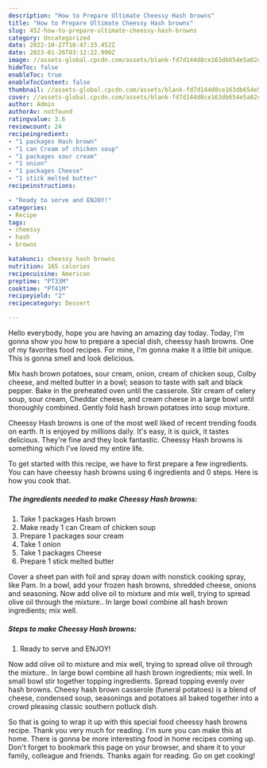 ```yaml
---
description: "How to Prepare Ultimate Cheessy Hash browns"
title: "How to Prepare Ultimate Cheessy Hash browns"
slug: 452-how-to-prepare-ultimate-cheessy-hash-browns
category: Uncategorized
date: 2022-10-27T16:47:33.452Z
date: 2023-01-26T03:12:22.990Z
image: //assets-global.cpcdn.com/assets/blank-fd7d144d8ce163db654e5a02c40b08a2775adb7897d16e4062681dc7e1b2800f.png
hideToc: false
enableToc: true
enableTocContent: false
thumbnail: //assets-global.cpcdn.com/assets/blank-fd7d144d8ce163db654e5a02c40b08a2775adb7897d16e4062681dc7e1b2800f.png
cover: //assets-global.cpcdn.com/assets/blank-fd7d144d8ce163db654e5a02c40b08a2775adb7897d16e4062681dc7e1b2800f.png
author: Admin
authorAv: notfound
ratingvalue: 3.6
reviewcount: 24
recipeingredient:
- "1 packages Hash brown"
- "1 can Cream of chicken soup"
- "1 packages sour cream"
- "1 onion"
- "1 packages Cheese"
- "1 stick melted butter"
recipeinstructions:

- "Ready to serve and ENJOY!"
categories:
- Recipe
tags:
- cheessy
- hash
- browns

katakunci: cheessy hash browns 
nutrition: 165 calories
recipecuisine: American
preptime: "PT33M"
cooktime: "PT41M"
recipeyield: "2"
recipecategory: Dessert

---
```



Hello everybody, hope you are having an amazing day today. Today, I'm gonna show you how to prepare a special dish, cheessy hash browns. One of my favorites food recipes. For mine, I'm gonna make it a little bit unique. This is gonna smell and look delicious.

Mix hash brown potatoes, sour cream, onion, cream of chicken soup, Colby cheese, and melted butter in a bowl; season to taste with salt and black pepper. Bake in the preheated oven until the casserole. Stir cream of celery soup, sour cream, Cheddar cheese, and cream cheese in a large bowl until thoroughly combined. Gently fold hash brown potatoes into soup mixture.

Cheessy Hash browns is one of the most well liked of recent trending foods on earth. It is enjoyed by millions daily. It's easy, it is quick, it tastes delicious. They're fine and they look fantastic. Cheessy Hash browns is something which I've loved my entire life.


To get started with this recipe, we have to first prepare a few ingredients. You can have cheessy hash browns using 6 ingredients and 0 steps. Here is how you cook that.

<!--inarticleads1-->

##### The ingredients needed to make Cheessy Hash browns:

1. Take 1 packages Hash brown
1. Make ready 1 can Cream of chicken soup
1. Prepare 1 packages sour cream
1. Take 1 onion
1. Take 1 packages Cheese
1. Prepare 1 stick melted butter


Cover a sheet pan with foil and spray down with nonstick cooking spray, like Pam. In a bowl, add your frozen hash browns, shredded cheese, onions and seasoning. Now add olive oil to mixture and mix well, trying to spread olive oil through the mixture.. In large bowl combine all hash brown ingredients; mix well. 

<!--inarticleads2-->

##### Steps to make Cheessy Hash browns:


1. Ready to serve and ENJOY!

Now add olive oil to mixture and mix well, trying to spread olive oil through the mixture.. In large bowl combine all hash brown ingredients; mix well. In small bowl stir together topping ingredients. Spread topping evenly over hash browns. Cheesy hash brown casserole (funeral potatoes) is a blend of cheese, condensed soup, seasonings and potatoes all baked together into a crowd pleasing classic southern potluck dish. 

So that is going to wrap it up with this special food cheessy hash browns recipe. Thank you very much for reading. I'm sure you can make this at home. There is gonna be more interesting food in home recipes coming up. Don't forget to bookmark this page on your browser, and share it to your family, colleague and friends. Thanks again for reading. Go on get cooking!
